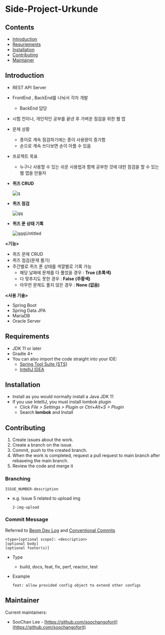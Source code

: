 # Side-Project-Urkunde

## Contents

- [Introduction](#Introduction)
- [Requriements](#Requriements)
- [Installation](#Installation)
- [Contributing](#Contributing)
- [Maintainer](#Maintainer)

## Introduction

- REST API Server
- FrontEnd , BackEnd를 나눠서 각자 개발
    - BackEnd 담당
- 시험 전이나, 개인적인 공부를 끝낸 후 가벼운 점검을 위한 웹 앱

- 문제 상황
    - 종이로 계속 점검하기에는 종이 사용량이 증가함
    - 손으로 계속 쓰다보면 손이 아플 수 있음
- 프로젝트 목표
    - 누구나 사용할 수 있는 쉬운 사용법과 함께 공부한 것에 대한 점검을 할 수 있는 웹 앱을 만들자

- **퀴즈 CRUD**
    
    ![q](https://user-images.githubusercontent.com/91618389/186843381-8270cf6e-6e9f-4f6b-b992-6428985101c6.png)
    

- **퀴즈 점검**
    
    ![qq](https://user-images.githubusercontent.com/91618389/186843378-df9b977b-60e0-41da-bc33-053efebd4870.png)
    

- **퀴즈 푼 상태 기록**
    
    ![qqqUntitled](https://user-images.githubusercontent.com/91618389/186843369-4d663bc5-2982-4a30-9fee-d47d422003f0.png)
    
    

**<기능>**

- 퀴즈 문제 CRUD
- 퀴즈 점검(문제 풀기)
- 주간별로 퀴즈 푼 상태를  색깔별로 기록 가능
    - 해당 날짜에 문제를 다 풀었을 경우 : **True (초록색)**
    - 다 맞추지도 못한 경우 : **False (주황색)**
    - 아무런 문제도 풀지 않은 경우 : **None (없음)**


**<사용 기술>**

- Spring Boot
- Spring Data JPA
- MariaDB
- Oracle Server


## Requirements



- JDK 11 or later
- Gradle 4+
- You can also import the code straight into your IDE:
    - [Spring Tool Suite (STS)](https://spring.io/tools)
    - [IntelliJ IDEA](https://www.jetbrains.com/)

## ****Installation****



- Install as you would normally install a Java JDK 11
- If you use IntelliJ, you must install lombok plugin
    - Click *File > Settings > Plugin* or *Ctrl+Alt+S > Plugin*
    - Search **lombok** and Install
    

## Contributing



1. Create issues about the work.
2. Create a branch on the issue.
3. Commit, push to the created branch.
4. When the work is completed, request a pull request to main branch after rebaseing the main branch.
5. Review the code and merge it

### Branching

`ISSUE_NUMBER-description`

- e.g. Issue 5 related to  upload img
    
    `2-img-upload`
    

### Commit Message

Referred to [Beom Dev Log](https://beomseok95.tistory.com/328) and [Conventional Commits](https://www.conventionalcommits.org/en/v1.0.0/)

```
<type>[optional scope]: <description>
[optional body]
[optional footer(s)]
```

- Type
    - build, docs, feat, fix, perf, reactor, test
- Example
    
    `feat: allow provided config object to extend other configs`
    

## Maintainer



Current maintainers:

- SooChan Lee - [https://github.com/soochangoforit](https://github.com/soochangoforit)
